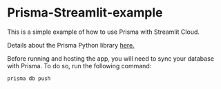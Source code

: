 # Prisma-Streamlit-example

This is a simple example of how to use Prisma with Streamlit Cloud.

Details about the Prisma Python library [here.](https://prisma-client-py.readthedocs.io/en/stable/)

Before running and hosting the app, you will need to sync your database with Prisma. To do so, run the following command:

```bash
prisma db push
```
